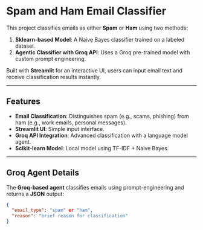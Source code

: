 # Spam and Ham Email Classifier

This project classifies emails as either **Spam** or **Ham** using two methods:

1. **Sklearn-based Model**: A Naive Bayes classifier trained on a labeled dataset.
2. **Agentic Classifier with Groq API**: Uses a Groq pre-trained model with custom prompt engineering.

Built with **Streamlit** for an interactive UI, users can input email text and receive classification results instantly.

---

## Features

- **Email Classification**: Distinguishes spam (e.g., scams, phishing) from ham (e.g., work emails, personal messages).
- **Streamlit UI**: Simple input interface.
- **Groq API Integration**: Advanced classification with a language model agent.
- **Scikit-learn Model**: Local model using TF-IDF + Naive Bayes.

---

## Groq Agent Details

The **Groq-based agent** classifies emails using prompt-engineering and returns a **JSON** output:

```json
{
  "email_type": "spam" or "ham",
  "reason": "brief reason for classification"
}
